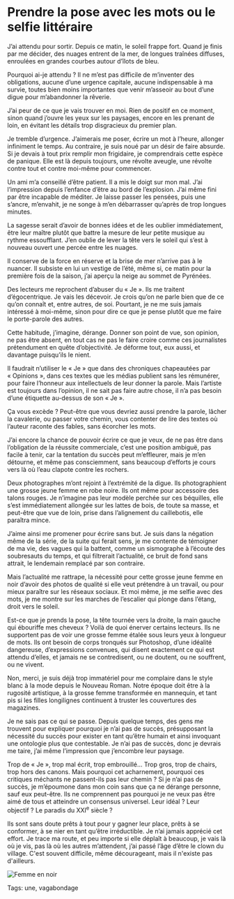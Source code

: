 # Prendre la pose avec les mots ou le selfie littéraire

J’ai attendu pour sortir. Depuis ce matin, le soleil frappe fort. Quand je finis par me décider, des nuages entrent de la mer, de longues traînées diffuses, enroulées en grandes courbes autour d’îlots de bleu.

Pourquoi ai-je attendu ? Il ne m’est pas difficile de m’inventer des obligations, aucune d’une urgence capitale, aucune indispensable à ma survie, toutes bien moins importantes que venir m’asseoir au bout d’une digue pour m’abandonner la rêverie.

J’ai peur de ce que je vais trouver en moi. Rien de positif en ce moment, sinon quand j’ouvre les yeux sur les paysages, encore en les prenant de loin, en évitant les détails trop disgracieux du premier plan.

Je tremble d’urgence. J’aimerais me poser, écrire un mot à l’heure, allonger infiniment le temps. Au contraire, je suis noué par un désir de faire absurde. Si je devais à tout prix remplir mon frigidaire, je comprendrais cette espèce de panique. Elle est là depuis toujours, une révolte aveugle, une révolte contre tout et contre moi-même pour commencer.

Un ami m’a conseillé d’être patient. Il a mis le doigt sur mon mal. J’ai l’impression depuis l’enfance d’être au bord de l’explosion. J’ai même fini par être incapable de méditer. Je laisse passer les pensées, puis une s’ancre, m’envahit, je ne songe à m’en débarrasser qu’après de trop longues minutes.

La sagesse serait d’avoir de bonnes idées et de les oublier immédiatement, être leur maître plutôt que battre la mesure de leur petite musique au rythme essoufflant. J’en oublie de lever la tête vers le soleil qui s’est à nouveau ouvert une percée entre les nuages.

Il conserve de la force en réserve et la brise de mer n’arrive pas à le nuancer. Il subsiste en lui un vestige de l’été, même si, ce matin pour la première fois de la saison, j’ai aperçu la neige au sommet de Pyrénées.

Des lecteurs me reprochent d’abuser du « Je ». Ils me traitent d’égocentrique. Je vais les décevoir. Je crois qu’on ne parle bien que de ce qu’on connaît et, entre autres, de soi. Pourtant, je ne me suis jamais intéressé à moi-même, sinon pour dire ce que je pense plutôt que me faire le porte-parole des autres.

Cette habitude, j’imagine, dérange. Donner son point de vue, son opinion, ne pas être absent, en tout cas ne pas le faire croire comme ces journalistes prétendument en quête d’objectivité. Je déforme tout, eux aussi, et davantage puisqu’ils le nient.

Il faudrait n’utiliser le « Je » que dans des chroniques chapeautées par « Opinions », dans ces textes que les médias publient sans les rémunérer, pour faire l’honneur aux intellectuels de leur donner la parole. Mais l’artiste est toujours dans l’opinion, il ne sait pas faire autre chose, il n’a pas besoin d’une étiquette au-dessus de son « Je ».

Ça vous excède ? Peut-être que vous devriez aussi prendre la parole, lâcher la cavalerie, ou passer votre chemin, vous contenter de lire des textes où l’auteur raconte des fables, sans écorcher les mots.

J’ai encore la chance de pouvoir écrire ce que je veux, de ne pas être dans l’obligation de la réussite commerciale, c’est une position ambiguë, pas facile à tenir, car la tentation du succès peut m’effleurer, mais je m’en détourne, et même pas consciemment, sans beaucoup d’efforts je cours vers là où l’eau clapote contre les rochers.

Deux photographes m’ont rejoint à l’extrémité de la digue. Ils photographient une grosse jeune femme en robe noire. Ils ont même pour accessoire des talons rouges. Je n’imagine pas leur modèle perchée sur ces béquilles, elle s’est immédiatement allongée sur les lattes de bois, de toute sa masse, et peut-être que vue de loin, prise dans l’alignement du caillebotis, elle paraîtra mince.

J’aime ainsi me promener pour écrire sans but. Je suis dans la négation même de la série, de la suite qui ferait sens, je me contente de témoigner de ma vie, des vagues qui la battent, comme un sismographe à l’écoute des soubresauts du temps, et qui filtrerait l’actualité, ce bruit de fond sans attrait, le lendemain remplacé par son contraire.

Mais l’actualité me rattrape, la nécessité pour cette grosse jeune femme en noir d’avoir des photos de qualité si elle veut prétendre à un travail, ou pour mieux paraître sur les réseaux sociaux. Et moi même, je me selfie avec des mots, je me montre sur les marches de l’escalier qui plonge dans l’étang, droit vers le soleil.

Est-ce que je prends la pose, la tête tournée vers la droite, la main gauche qui ébouriffe mes cheveux ? Voilà de quoi énerver certains lecteurs. Ils ne supportent pas de voir une grosse femme étalée sous leurs yeux à longueur de mots. Ils ont besoin de corps tronqués sur Photoshop, d’une idéalité dangereuse, d’expressions convenues, qui disent exactement ce qui est attendu d’elles, et jamais ne se contredisent, ou ne doutent, ou ne souffrent, ou ne vivent.

Non, merci, je suis déjà trop immatériel pour me complaire dans le style blanc à la mode depuis le Nouveau Roman. Notre époque doit être à la rugosité artistique, à la grosse femme transformée en mannequin, et tant pis si les filles longilignes continuent à truster les couvertures des magazines.

Je ne sais pas ce qui se passe. Depuis quelque temps, des gens me trouvent pour expliquer pourquoi je n’ai pas de succès, présupposant la nécessité du succès pour exister en tant qu’être humain et ainsi invoquant une ontologie plus que contestable. Je n’ai pas de succès, donc je devrais me taire, j’ai même l’impression que j’encombre leur paysage.

Trop de « Je », trop mal écrit, trop embrouillé… Trop gros, trop de chairs, trop hors des canons. Mais pourquoi cet acharnement, pourquoi ces critiques méchants ne passent-ils pas leur chemin ? Si je n’ai pas de succès, je m’époumone dans mon coin sans que ça ne dérange personne, sauf eux peut-être. Ils ne comprennent pas pourquoi je ne veux pas être aimé de tous et atteindre un consensus universel. Leur idéal ? Leur objectif ? Le paradis du XXI<sup>e</sup> siècle ?

Ils sont sans doute prêts à tout pour y gagner leur place, prêts à se conformer, à se nier en tant qu’être irréductible. Je n’ai jamais apprécié cet effort. Je trace ma route, et peu importe si elle déplaît à beaucoup, je vais là où je vis, pas là où les autres m’attendent, j’ai passé l’âge d’être le clown du village. C'est souvent difficile, même décourageant, mais il n'existe pas d'ailleurs.

![Femme en noir](https://tcrouzet.com/images_tc/2014/11/model.jpg)



Tags: une, vagabondage